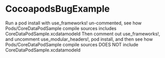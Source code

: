 # CocoapodsBugExample

Run a pod install with use_frameworks! un-commented, see how Pods/CoreDataPodSample compile sources includes CoreDataPodSample.xcdatamodeld
Then comment out use_frameworks!, and uncomment use_modular_headers!, pod install, and then see how Pods/CoreDataPodSample compile sources DOES NOT include CoreDataPodSample.xcdatamodeld
